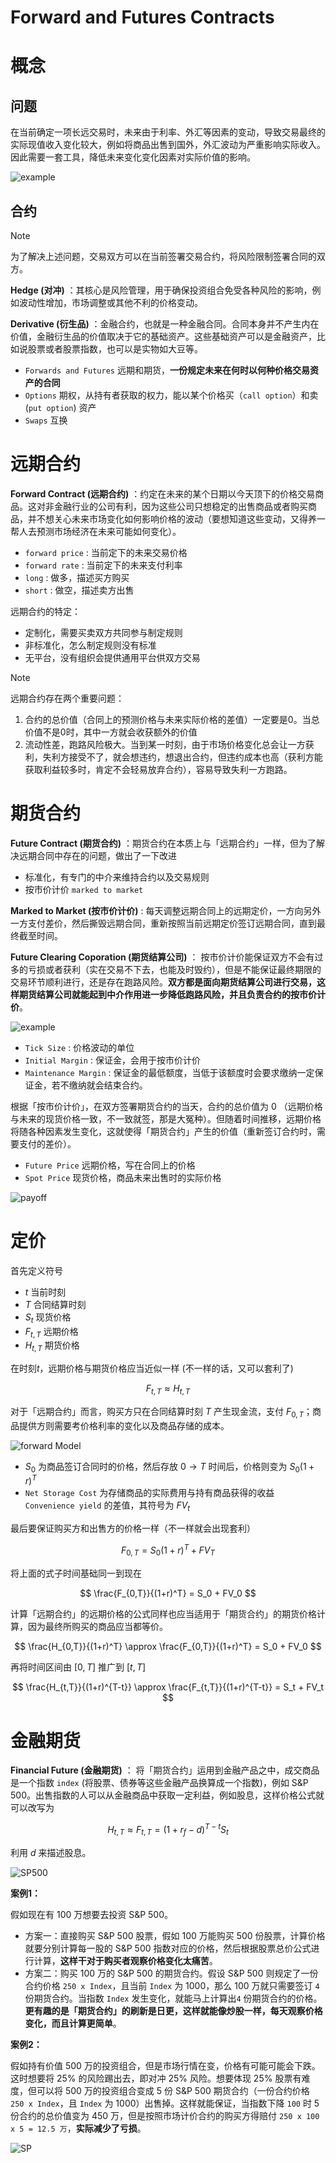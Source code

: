 # Forward and Futures Contracts

# 概念

## 问题

在当前确定一项长远交易时，未来由于利率、外汇等因素的变动，导致交易最终的实际现值收入变化较大，例如将商品出售到国外，外汇波动为严重影响实际收入。因此需要一套工具，降低未来变化变化因素对实际价值的影响。

![example](image/exampleExcharge.jpg)

## 合约

>[!note]
> 为了解决上述问题，交易双方可以在当前签署交易合约，将风险限制签署合同的双方。

**Hedge (对冲)** ：其核心是风险管理，用于确保投资组合免受各种风险的影响，例如波动性增加，市场调整或其他不利的价格变动。

**Derivative (衍生品)** ：金融合约，也就是一种金融合同。合同本身并不产生内在价值，金融衍生品的价值取决于它的基础资产。这些基础资产可以是金融资产，比如说股票或者股票指数，也可以是实物如大豆等。
- `Forwards and Futures` 远期和期货，**一份规定未来在何时以何种价格交易资产的合同**
- `Options` 期权，从持有者获取的权力，能以某个价格买（`call option`）和卖 (`put option`) 资产
- `Swaps` 互换



# 远期合约

**Forward Contract (远期合约)** ：约定在未来的某个日期以今天顶下的价格交易商品。这对非金融行业的公司有利，因为这些公司只想稳定的出售商品或者购买商品，并不想关心未来市场变化如何影响价格的波动（要想知道这些变动，又得养一帮人去预测市场经济在未来可能如何变化）。
- `forward price` : 当前定下的未来交易价格
- `forward rate` : 当前定下的未来支付利率
- `long` : 做多，描述买方购买
- `short` : 做空，描述卖方出售

远期合约的特定：
- 定制化，需要买卖双方共同参与制定规则
- 非标准化，怎么制定规则没有标准
- 无平台，没有组织会提供通用平台供双方交易

> [!note]
> 远期合约存在两个重要问题：
> 1. 合约的总价值（合同上的预测价格与未来实际价格的差值）一定要是0。当总价值不是0时，其中一方就会收获额外的价值
> 2. 流动性差，跑路风险极大。当到某一时刻，由于市场价格变化总会让一方获利，失利方接受不了，就会想违约，想退出合约，但违约成本也高（获利方能获取利益较多时，肯定不会轻易放弃合约），容易导致失利一方跑路。

# 期货合约

**Future Contract (期货合约)** ：期货合约在本质上与「远期合约」一样，但为了解决远期合同中存在的问题，做出了一下改进
- 标准化，有专门的中介来维持合约以及交易规则
- 按市价计价 `marked to market`

**Marked to Market (按市价计价)** : 每天调整远期合同上的远期定价，一方向另外一方支付差价，然后撕毁远期合同，重新按照当前远期定价签订远期合同，直到最终截至时间。

**Future Clearing Coporation (期货结算公司)** ： 按市价计价能保证双方不会有过多的亏损或者获利（实在交易不下去，也能及时毁约），但是不能保证最终期限的交易环节顺利进行，还是存在跑路风险。**双方都是面向期货结算公司进行交易，这样期货结算公司就能起到中介作用进一步降低跑路风险，并且负责合约的按市价计价**。

![example](image/exampleFutureContract.jpg)
- `Tick Size` : 价格波动的单位
- `Initial Margin` : 保证金，会用于按市价计价
- `Maintenance Margin` : 保证金的最低额度，当低于该额度时会要求缴纳一定保证金，若不缴纳就会结束合约。


根据「按市价计价」，在双方签署期货合约的当天，合约的总价值为 0 （远期价格与未来的现货价格一致，不一致就签，那是大冤种）。但随着时间推移，远期价格将随各种因素发生变化，这就使得「期货合约」产生的价值（重新签订合约时，需要支付的差价）。
- `Future Price` 远期价格，写在合同上的价格
- `Spot Price` 现货价格，商品未来出售时的实际价格
  
![payoff](image/PayoffDiagram.jpg)

# 定价

首先定义符号
- $t$ 当前时刻
- $T$ 合同结算时刻
- $S_t$ 现货价格
- $F_{t,T}$ 远期价格
- $H_{t,T}$ 期货价格

在时刻$t$，远期价格与期货价格应当近似一样 (不一样的话，又可以套利了)

$$
F_{t,T} \approx H_{t,T}
$$

对于「远期合约」而言，购买方只在合同结算时刻 $T$ 产生现金流，支付 $F_{0,T}$；商品提供方则需要考价格利率的变化以及商品存储的成本。

![forward Model](image/ForwardModel.jpg)

- $S_0$ 为商品签订合同时的价格，然后存放 $0 \rightarrow T$ 时间后，价格则变为 $S_0(1 + r)^T$
- `Net Storage Cost` 为存储商品的实际费用与持有商品获得的收益 `Convenience yield` 的差值，其符号为 $FV_t$

最后要保证购买方和出售方的价格一样（不一样就会出现套利）

$$
F_{0,T} = S_0 (1 + r)^T + FV_T
$$

将上面的式子时间基础同一到现在

$$
\frac{F_{0,T}}{(1+r)^T} = S_0 + FV_0
$$

计算「远期合约」的远期价格的公式同样也应当适用于「期货合约」的期货价格计算，因为最终所购买的商品应当都等价。

$$
\frac{H_{0,T}}{(1+r)^T} \approx \frac{F_{0,T}}{(1+r)^T} = S_0 + FV_0
$$

再将时间区间由 $[0,T]$ 推广到 $[t,T]$

$$
\frac{H_{t,T}}{(1+r)^{T-t}} \approx \frac{F_{t,T}}{(1+r)^{T-t}} = S_t + FV_t
$$

# 金融期货

**Financial Future (金融期货)** ： 将「期货合约」运用到金融产品之中，成交商品是一个指数 `index` (将股票、债券等这些金融产品换算成一个指数)，例如 S&P 500。出售指数的人可以从金融商品中获取一定利益，例如股息，这样价格公式就可以改写为

$$
H_{t,T} \approx F_{t,T} = (1 + r_f - d)^{T-t} S_t 
$$

利用 $d$ 来描述股息。

![SP500](image/SP500.jpg)

**案例1：**

假如现在有 100 万想要去投资 S&P 500。
- 方案一：直接购买 S&P 500 股票，假如 100 万能购买 500 份股票，计算价格就要分别计算每一股的 S&P 500 指数对应的价格，然后根据股票总价公式进行计算，**这样干对于购买者观察价格变化太痛苦**。
- 方案二：购买 100 万的 S&P 500 的期货合约。假设 S&P 500 则规定了一份合约价格 `250 x Index`，且当前 `Index` 为 1000，那么 100 万就只需要签订 `4` 份期货合约。当指数 `Index` 发生变化，就能马上计算出`4` 份期货合约的价格。**更有趣的是「期货合约」的刷新是日更，这样就能像炒股一样，每天观察价格变化，而且计算更简单**。

**案例2：**

假如持有价值 500 万的投资组合，但是市场行情在变，价格有可能可能会下跌。这时想要将 25% 的风险踢出去，即对冲 25% 风险。想要体现 25% 股票有难度，但可以将 500 万的投资组合变成 5 份  S&P 500 期货合约（一份合约价格 `250 x Index`，且 `Index` 为 1000）出售掉。这样就能保证，当指数下降 `100` 时 5 份合约的总价值变为 450 万，但是按照市场计价合约的购买方得赔付 `250 x 100 x 5 = 12.5 万`，**实际减少了亏损**。

![SP](image/SPTable.jpg)


